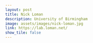 ```yaml
---
layout: post
title: Nick Loman
description: University of Birmingham
image: assets/images/nick-loman.jpg
link: https://lab.loman.net/
show_tile: false
---
```

